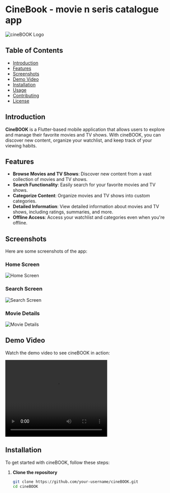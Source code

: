 # CineBook - movie n seris catalogue app

![cineBOOK Logo](assets/images/logo.png)

## Table of Contents
- [Introduction](#introduction)
- [Features](#features)
- [Screenshots](#screenshots)
- [Demo Video](#demo-video)
- [Installation](#installation)
- [Usage](#usage)
- [Contributing](#contributing)
- [License](#license)

## Introduction
**CineBOOK** is a Flutter-based mobile application that allows users to explore and manage their favorite movies and TV shows. With cineBOOK, you can discover new content, organize your watchlist, and keep track of your viewing habits.

## Features
- **Browse Movies and TV Shows**: Discover new content from a vast collection of movies and TV shows.
- **Search Functionality**: Easily search for your favorite movies and TV shows.
- **Categorize Content**: Organize movies and TV shows into custom categories.
- **Detailed Information**: View detailed information about movies and TV shows, including ratings, summaries, and more.
- **Offline Access**: Access your watchlist and categories even when you're offline.

## Screenshots
Here are some screenshots of the app:

### Home Screen
![Home Screen](assets/images/home_screen.png)

### Search Screen
![Search Screen](assets/images/search_screen.png)

### Movie Details
![Movie Details](assets/images/movie_details.png)

## Demo Video
Watch the demo video to see cineBOOK in action:

<video width="320" height="240" controls>
  <source src="assets/videos/demo.mp4" type="video/mp4">
  Your browser does not support the video tag.
</video>

## Installation
To get started with cineBOOK, follow these steps:

1. **Clone the repository**
   ```bash
   git clone https://github.com/your-username/cineBOOK.git
   cd cineBOOK
